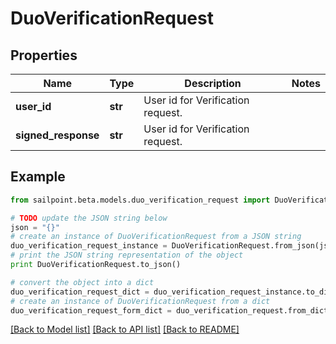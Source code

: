 # DuoVerificationRequest


## Properties

Name | Type | Description | Notes
------------ | ------------- | ------------- | -------------
**user_id** | **str** | User id for Verification request. | 
**signed_response** | **str** | User id for Verification request. | 

## Example

```python
from sailpoint.beta.models.duo_verification_request import DuoVerificationRequest

# TODO update the JSON string below
json = "{}"
# create an instance of DuoVerificationRequest from a JSON string
duo_verification_request_instance = DuoVerificationRequest.from_json(json)
# print the JSON string representation of the object
print DuoVerificationRequest.to_json()

# convert the object into a dict
duo_verification_request_dict = duo_verification_request_instance.to_dict()
# create an instance of DuoVerificationRequest from a dict
duo_verification_request_form_dict = duo_verification_request.from_dict(duo_verification_request_dict)
```
[[Back to Model list]](../README.md#documentation-for-models) [[Back to API list]](../README.md#documentation-for-api-endpoints) [[Back to README]](../README.md)



